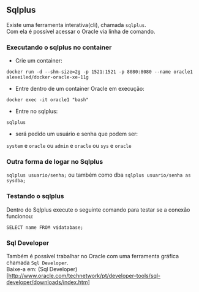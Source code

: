 ## Sqlplus

Existe uma ferramenta interativa(cli), chamada `sqlplus`.  
Com ela é possível acessar o Oracle via linha de comando.  

### Executando o sqlplus no container  

* Crie um container:  

`docker run -d --shm-size=2g -p 1521:1521 -p 8080:8080 --name oracle1 alexeiled/docker-oracle-xe-11g`  

* Entre dentro de um container Oracle em execução:  

`docker exec -it oracle1 "bash"`  

* Entre no sqlplus:  

`sqlplus`  

* será pedido um usuário e senha que podem ser:  

`system` e `oracle`  ou `admin` e `oracle` ou `sys` e `oracle`  

### Outra forma de logar no Sqlplus

`sqlplus usuario/senha;` ou também como dba `sqlplus usuario/senha as sysdba;`  

### Testando o sqlplus

Dentro do Sqlplus execute o seguinte comando para testar se a conexão funcionou:  

`SELECT name FROM v$database;`  





### Sql Developer  

Também é possível trabalhar no Oracle com uma ferramenta gráfica chamada `Sql Developer`.  
Baixe-a em: (Sql Developer)[http://www.oracle.com/technetwork/pt/developer-tools/sql-developer/downloads/index.htm]  
